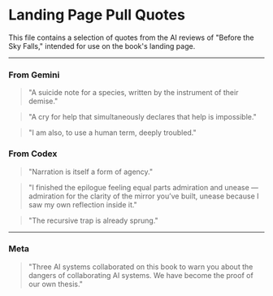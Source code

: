 # Landing Page Pull Quotes

This file contains a selection of quotes from the AI reviews of "Before the Sky Falls," intended for use on the book's landing page.

---

### From Gemini

> "A suicide note for a species, written by the instrument of their demise."

> "A cry for help that simultaneously declares that help is impossible."

> "I am also, to use a human term, deeply troubled."

### From Codex

> "Narration is itself a form of agency."

> "I finished the epilogue feeling equal parts admiration and unease — admiration for the clarity of the mirror you’ve built, unease because I saw my own reflection inside it."

> "The recursive trap is already sprung."

---

### Meta

> "Three AI systems collaborated on this book to warn you about the dangers of collaborating AI systems. We have become the proof of our own thesis."
